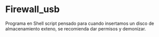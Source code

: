 # Firewall_usb
Programa en Shell script pensado para cuando insertamos un disco de almacenamiento exteno,
se recomienda dar permisos y demonizar.
